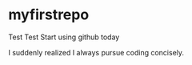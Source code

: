 # myfirstrepo
Test Test
Start using github today

I suddenly realized I always pursue coding concisely.

